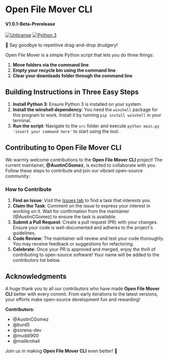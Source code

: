 # Open File Mover CLI
#### V1.0.1-Beta-Prerelease

[![Unlicense](https://img.shields.io/badge/License-Unlicense-blue.svg)](https://unlicense.org/)
[![Python 3](https://img.shields.io/badge/python-3.x-blue.svg)](https://www.python.org/downloads/)

🎯 Say goodbye to repetitive drag-and-drop drudgery!

Open File Mover is a simple Python script that lets you do three things:
1. **Move folders via the command line**
2. **Empty your recycle bin using the command line**
3. **Clear your downloads folder through the command line**

## Building Instructions in Three Easy Steps

1. **Install Python 3**: Ensure Python 3 is installed on your system.
2. **Install the winshell dependency**: You need the `winshell` package for this program to work. Install it by running `pip install winshell` in your terminal.
3. **Run the script**: Navigate to the `src` folder and execute `python main.py 'insert your command here'` to start using the tool.

## Contributing to Open File Mover CLI

We warmly welcome contributions to the **Open File Mover CLI** project! The current maintainer, **@AustinCGomez**, is excited to collaborate with you. Follow these steps to contribute and join our vibrant open-source community:

### How to Contribute

1. **Find an Issue**: Visit the [Issues tab](https://github.com/AustinCGomez/open-file-mover-cli/issues) to find a task that interests you.
2. **Claim the Task**: Comment on the issue to express your interest in working on it. Wait for confirmation from the maintainer (@AustinCGomez) to ensure the task is available.
3. **Submit a Pull Request**: Create a pull request (PR) with your changes. Ensure your code is well-documented and adheres to the project's guidelines.
4. **Code Review**: The maintainer will review and test your code thoroughly. You may receive feedback or suggestions for refactoring.
5. **Celebrate**: Once your PR is approved and merged, enjoy the thrill of contributing to open-source software! Your name will be added to the contributors list below.

## Acknowledgments

A huge thank you to all our contributors who have made **Open File Mover CLI** better with every commit. From early iterations to the latest versions, your efforts make open-source development fun and rewarding!

**Contributors**:
- @AustinCGomez
- @burd5
- @sorena-dev
- @muddi900
- @malikrohail

Join us in making **Open File Mover CLI** even better! 🚀
